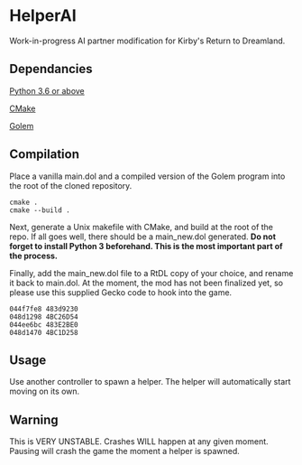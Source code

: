 # HelperAI
Work-in-progress AI partner modification for Kirby's Return to Dreamland.

## Dependancies

[Python 3.6 or above](https://www.python.org/)

[CMake](https://cmake.org/)

[Golem](https://github.com/spookian/Golem)

## Compilation

Place a vanilla main.dol and a compiled version of the Golem program into the root of the cloned repository.

```
cmake .
cmake --build .
```

Next, generate a Unix makefile with CMake, and build at the root of the repo.
If all goes well, there should be a main_new.dol generated.
**Do not forget to install Python 3 beforehand. This is the most important part of the process.**

Finally, add the main_new.dol file to a RtDL copy of your choice, and rename it back to main.dol.
At the moment, the mod has not been finalized yet, so please use this supplied Gecko code to hook into the game.

```
044f7fe8 483d9230
048d1298 4BC26D54
044ee6bc 483E2BE0
048d1470 4BC1D258
```

## Usage

Use another controller to spawn a helper. The helper will automatically start moving on its own. 

## Warning
This is VERY UNSTABLE. Crashes WILL happen at any given moment. Pausing will crash the game the moment a helper is spawned.
